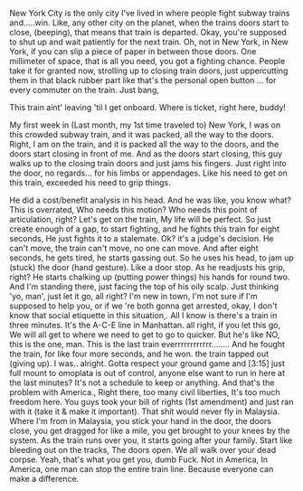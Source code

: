 New York City is the only city I've lived in where people fight subway trains and.....win.
Like, any other city on the planet, when the trains doors start to close, (beeping), that means that train is departed. Okay, you're supposed to shut up and wait patiently for the next train. 
Oh, not in New York, in New York, if you can slip a piece of paper in between those doors. One millimeter of space, that is all you need, you got a fighting chance. People take it for granted now, strolling up to closing train doors, just uppercutting them in that black rubber part like that's the personal open button ... for every commuter on the train.  Just bang,  

This train aint' leaving 'til I get onboard.  Where is ticket, right here, buddy!

My first week in (Last month, my 1st time traveled to) New York, I was on this crowded subway train, and it was packed, all the way to the doors. Right, I am on the train, and it is packed all the way to the doors, and the doors start closing in front of me. And as the doors start closing, this guy walks up to the closing train doors and just jams his fingers. Just right into the door, no regards... for his limbs or appendages. Like his need to get on this train, exceeded his need to grip things.

He did a cost/benefit analysis in his head. And he was like, you know what? This is overrated, Who needs this motion? Who needs this point of articulation, right? Let's get on the train, My life will be perfect. So just create enough of a gap,  to start fighting, and he fights this train for eight seconds, He just fights it to a stalemate. Ok? it's a judge's decision. 
He can't move, the train can't move, no one can move. And after eight seconds, he gets tired, he starts gassing out. So he uses his head, to jam up (stuck) the door (hand gesture). Like a door stop. As he readjusts his grip, right? He starts chalking up (putting power things) his hands for round two.       And I'm standing there, just facing the top of his oily scalp. Just thinking 'yo, man', just let it go, all right? I'm new in town, I'm not sure if I'm supposed to help you, or if we 're both gonna get arrested, okay, I don't know that social etiquette in this situation,. All I know is there's a train in three minutes. 
It's the A-C-E line in Manhattan. all right, if you let this go, We will all get to where we need to get to go to quicker. 
But he's like NO, this is the one, man. This is the last train everrrrrrrrrrrr........ 
And he fought the train, for like four more seconds, and he won. the train tapped out (giving up). 
I was.. alright. Gotta respect your ground game and [3:15] just full mount to omoplata is out of control, anyone else want to run in here at the last minutes? It's not a schedule to keep or anything. 
And that's the problem with America.,  Right there, too many civil liberties, 
It's too much freedom here. You guys took your bill of rights (1st amendment) and just ran with it (take it & make it important). That shit would never fly in Malaysia. Where I'm from in Malaysia, you stick your hand in the door, the doors close, you get dragged for like a mile, you get brought to your knees by the system. As the train runs over you, it starts going after your family. Start like bleeding out on the tracks, The doors open. We all walk over your dead corpse. Yeah, that's what you get you, dumb Fuck. Not in America, In America, one man can stop the entire train line. Because everyone can make a difference. 

